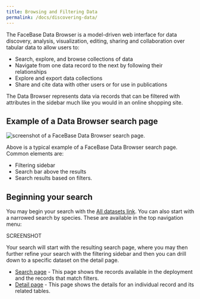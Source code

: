 ```yaml
---
title: Browsing and Filtering Data
permalink: /docs/discovering-data/
---
```


The FaceBase Data Browser is a model-driven web interface for data discovery, analysis, visualization, editing, sharing and collaboration over tabular data to allow users to:

* Search, explore, and browse collections of data
* Navigate from one data record to the next by following their relationships
* Explore and export data collections
* Share and cite data with other users or for use in publications

The Data Browser represents data via records that can be filtered with attributes in the sidebar much like you would in an online shopping site.

## Example of a Data Browser search page

![screenshot of a FaceBase Data Browser search page.](TBD)

Above is a typical example of a FaceBase Data Browser search page. Common elements are:

* Filtering sidebar
* Search bar above the results
* Search results based on filters.

## Beginning your search

You may begin your search with the [All datasets link](https://www.facebase.org/chaise/recordset/#1/isa:dataset@sort(release_date::desc::,RID)). You can also start with a narrowed search by species. These are available in the top navigation menu:

SCREENSHOT

Your search will start with the resulting search page, where you may then further refine your search with the filtering sidebar and then you can drill down to a specific dataset on the detail page.

* [Search page](../search-page/) - This page shows the records available in the deployment and the records that match filters.
* [Detail page](../detail-page/) - This page shows the details for an individual record and its related tables.
